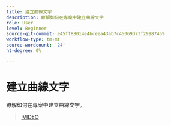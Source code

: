 ```yaml
---
title: 建立曲線文字
description: 瞭解如何在專案中建立曲線文字
role: User
level: Beginner
source-git-commit: e45ff88014e4bceea43ab7c45069d73f29987459
workflow-type: tm+mt
source-wordcount: '24'
ht-degree: 0%

---
```


# 建立曲線文字

瞭解如何在專案中建立曲線文字。

>[!VIDEO](https://video.tv.adobe.com/v/3420224?quality=12&learn=on&hidetitle=true)
